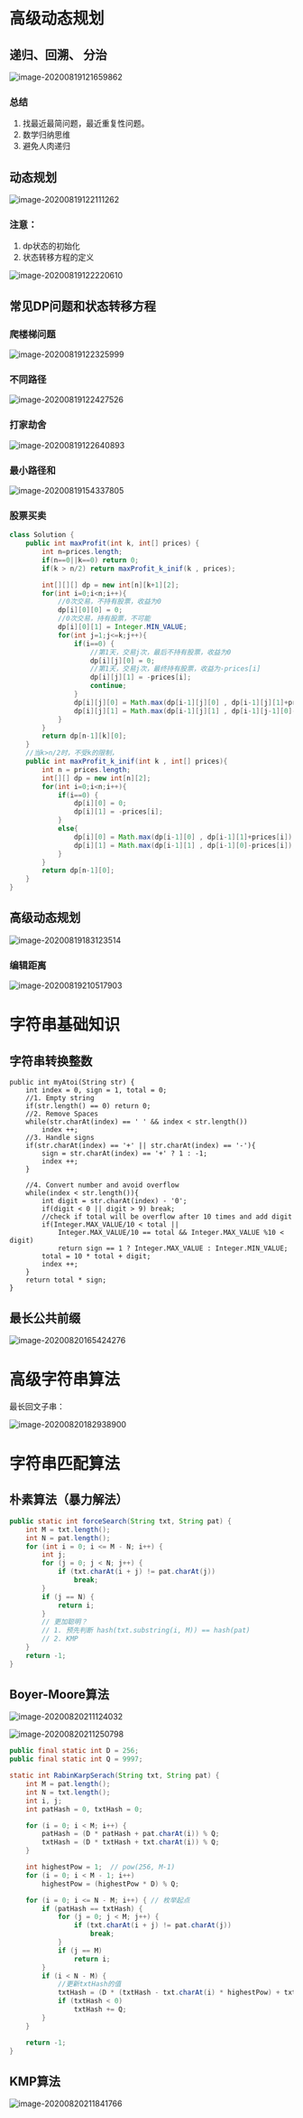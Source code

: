 # 高级动态规划

## 递归、回溯、 分治

![image-20200819121659862](C:\Users\LY\AppData\Roaming\Typora\typora-user-images\image-20200819121659862.png)

### 总结

1. 找最近最简问题，最近重复性问题。
2. 数学归纳思维
3. 避免人肉递归

## 动态规划

![image-20200819122111262](C:\Users\LY\AppData\Roaming\Typora\typora-user-images\image-20200819122111262.png)



### 注意：

1. dp状态的初始化
2. 状态转移方程的定义

![image-20200819122220610](C:\Users\LY\AppData\Roaming\Typora\typora-user-images\image-20200819122220610.png)

## 常见DP问题和状态转移方程

### 爬楼梯问题

![image-20200819122325999](C:\Users\LY\AppData\Roaming\Typora\typora-user-images\image-20200819122325999.png)



### 不同路径

![image-20200819122427526](C:\Users\LY\AppData\Roaming\Typora\typora-user-images\image-20200819122427526.png)

### 打家劫舍

![image-20200819122640893](C:\Users\LY\AppData\Roaming\Typora\typora-user-images\image-20200819122640893.png)

### 最小路径和

![image-20200819154337805](C:\Users\LY\AppData\Roaming\Typora\typora-user-images\image-20200819154337805.png)

### 股票买卖

```java
class Solution {
    public int maxProfit(int k, int[] prices) {
        int n=prices.length;
        if(n==0||k==0) return 0;
        if(k > n/2) return maxProfit_k_inif(k , prices);

        int[][][] dp = new int[n][k+1][2];
        for(int i=0;i<n;i++){
            //0次交易，不持有股票，收益为0
            dp[i][0][0] = 0;
            //0次交易，持有股票，不可能
            dp[i][0][1] = Integer.MIN_VALUE;
            for(int j=1;j<=k;j++){
                if(i==0) {
                    //第1天，交易j次，最后不持有股票，收益为0
                    dp[i][j][0] = 0;
                    //第1天，交易j次，最终持有股票，收益为-prices[i]
                    dp[i][j][1] = -prices[i];
                    continue;
                }
                dp[i][j][0] = Math.max(dp[i-1][j][0] , dp[i-1][j][1]+prices[i]);
                dp[i][j][1] = Math.max(dp[i-1][j][1] , dp[i-1][j-1][0]-prices[i]);
            }
        }
        return dp[n-1][k][0];
    }
    //当k>n/2时，不受k的限制，
    public int maxProfit_k_inif(int k , int[] prices){
        int n = prices.length;
        int[][] dp = new int[n][2];
        for(int i=0;i<n;i++){
            if(i==0) {
                dp[i][0] = 0;
                dp[i][1] = -prices[i]; 
            }
            else{
                dp[i][0] = Math.max(dp[i-1][0] , dp[i-1][1]+prices[i]);
                dp[i][1] = Math.max(dp[i-1][1] , dp[i-1][0]-prices[i]);
            }            
        }
        return dp[n-1][0];
    }
}
```

## 高级动态规划

![image-20200819183123514](C:\Users\LY\AppData\Roaming\Typora\typora-user-images\image-20200819183123514.png)

### 编辑距离

![image-20200819210517903](C:\Users\LY\AppData\Roaming\Typora\typora-user-images\image-20200819210517903.png)

# 字符串基础知识

## 字符串转换整数

```
public int myAtoi(String str) {
    int index = 0, sign = 1, total = 0;
    //1. Empty string
    if(str.length() == 0) return 0;
    //2. Remove Spaces
    while(str.charAt(index) == ' ' && index < str.length())
        index ++;
    //3. Handle signs
    if(str.charAt(index) == '+' || str.charAt(index) == '-'){
        sign = str.charAt(index) == '+' ? 1 : -1;
        index ++;
    }
    
    //4. Convert number and avoid overflow
    while(index < str.length()){
        int digit = str.charAt(index) - '0';
        if(digit < 0 || digit > 9) break;
        //check if total will be overflow after 10 times and add digit
        if(Integer.MAX_VALUE/10 < total ||            
        	Integer.MAX_VALUE/10 == total && Integer.MAX_VALUE %10 < digit)
            return sign == 1 ? Integer.MAX_VALUE : Integer.MIN_VALUE;
        total = 10 * total + digit;
        index ++;
    }
    return total * sign;
}
```

## 最长公共前缀

![image-20200820165424276](C:\Users\LY\AppData\Roaming\Typora\typora-user-images\image-20200820165424276.png)

# 高级字符串算法

最长回文子串：

![image-20200820182938900](C:\Users\LY\AppData\Roaming\Typora\typora-user-images\image-20200820182938900.png)

# 字符串匹配算法

## 朴素算法（暴力解法）

```java
public static int forceSearch(String txt, String pat) {
    int M = txt.length();
    int N = pat.length();
    for (int i = 0; i <= M - N; i++) {
        int j;
        for (j = 0; j < N; j++) {
            if (txt.charAt(i + j) != pat.charAt(j))
                break;
        }
        if (j == N) {
            return i;
        }
        // 更加聪明？ 
        // 1. 预先判断 hash(txt.substring(i, M)) == hash(pat)
        // 2. KMP 
    }
    return -1;
}
```

## Boyer-Moore算法

![image-20200820211124032](C:\Users\LY\AppData\Roaming\Typora\typora-user-images\image-20200820211124032.png)

![image-20200820211250798](C:\Users\LY\AppData\Roaming\Typora\typora-user-images\image-20200820211250798.png)

```java
public final static int D = 256;
public final static int Q = 9997;

static int RabinKarpSerach(String txt, String pat) {
    int M = pat.length();
    int N = txt.length();
    int i, j;
    int patHash = 0, txtHash = 0;

    for (i = 0; i < M; i++) {
        patHash = (D * patHash + pat.charAt(i)) % Q;
        txtHash = (D * txtHash + txt.charAt(i)) % Q;
    }

    int highestPow = 1;  // pow(256, M-1)
    for (i = 0; i < M - 1; i++) 
        highestPow = (highestPow * D) % Q;

    for (i = 0; i <= N - M; i++) { // 枚举起点
        if (patHash == txtHash) {
            for (j = 0; j < M; j++) {
                if (txt.charAt(i + j) != pat.charAt(j))
                    break;
            }
            if (j == M)
                return i;
        }
        if (i < N - M) {
            //更新txtHash的值
            txtHash = (D * (txtHash - txt.charAt(i) * highestPow) + txt.charAt(i + M)) % Q;
            if (txtHash < 0)
                txtHash += Q;
        }
    }

    return -1;
}
```

## KMP算法

![image-20200820211841766](C:\Users\LY\AppData\Roaming\Typora\typora-user-images\image-20200820211841766.png)

